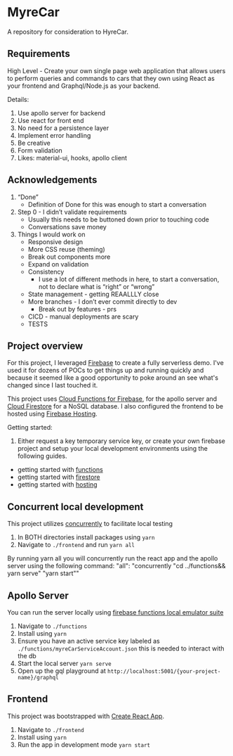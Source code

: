 # MyreCar

A repository for consideration to HyreCar.

## Requirements

High Level - Create your own single page web application that allows users to perform queries and commands to cars that they own using React as your frontend and Graphql/Node.js as your backend.

Details:

1. Use apollo server for backend
2. Use react for front end
3. No need for a persistence layer
4. Implement error handling
5. Be creative
6. Form validation
7. Likes: material-ui, hooks, apollo client

## Acknowledgements

1. “Done”
   - Definition of Done for this was enough to start a conversation
2. Step 0 - I didn’t validate requirements
   - Usually this needs to be buttoned down prior to touching code
   - Conversations save money
3. Things I would work on
   - Responsive design
   - More CSS reuse (theming)
   - Break out components more
   - Expand on validation
   - Consistency
     - I use a lot of different methods in here, to start a conversation, not to declare what is “right” or “wrong”
   - State management - getting REAALLLY close
   - More branches - I don’t ever commit directly to dev
     - Break out by features - prs
   - CICD - manual deployments are scary
   - TESTS

## Project overview

For this project, I leveraged [Firebase](https://firebase.google.com/) to create a fully serverless demo. I've used it for dozens of POCs to get things up and running quickly and because it seemed like a good opportunity to poke around an see what's changed since I last touched it.

This project uses [Cloud Functions for Firebase](https://firebase.google.com/docs/functions), for the apollo server and [Cloud Firestore](https://firebase.google.com/docs/firestore) for a NoSQL database. I also configured the frontend to be hosted using [Firebase Hosting](https://firebase.google.com/docs/hosting).

Getting started:

1. Either request a key temporary service key, or create your own firebase project and setup your local development environments using the following guides.

- getting started with [functions](https://firebase.google.com/docs/functions/get-started)
- getting started with [firestore](https://firebase.google.com/docs/firestore/quickstart)
- getting started with [hosting](https://firebase.google.com/docs/hosting/deploying)

## Concurrent local development

This project utilizes [concurrently](https://www.npmjs.com/package/concurrently) to facilitate local testing

1. In BOTH directories install packages using `yarn`
2. Navigate to `./frontend` and run `yarn all`

By running yarn all you will concurrently run the react app and the apollo server using the following command: "all": "concurrently \"cd ../functions&& yarn serve\" \"yarn start\""

## Apollo Server

You can run the server locally using [firebase functions local emulator suite](https://firebase.google.com/docs/emulator-suite)

1. Navigate to `./functions`
2. Install using `yarn`
3. Ensure you have an active service key labeled as `./functions/myreCarServiceAccount.json` this is needed to interact with the db
4. Start the local server `yarn serve`
5. Open up the gql playground at `http://localhost:5001/{your-project-name}/graphql`

## Frontend

This project was bootstrapped with [Create React App](https://github.com/facebook/create-react-app).

1. Navigate to `./frontend`
2. Install using `yarn`
3. Run the app in development mode `yarn start`

